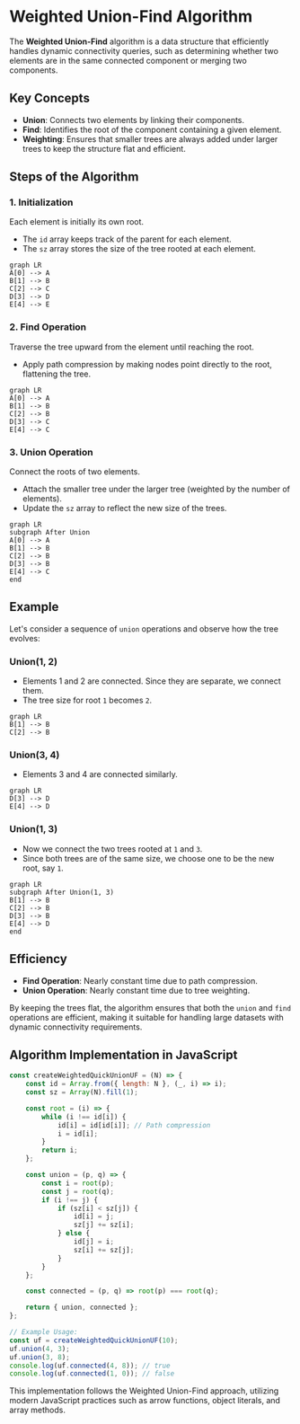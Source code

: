 
# Weighted Union-Find Algorithm

The **Weighted Union-Find** algorithm is a data structure that efficiently handles dynamic connectivity queries, such as determining whether two elements are in the same connected component or merging two components.

## Key Concepts

- **Union**: Connects two elements by linking their components.
- **Find**: Identifies the root of the component containing a given element.
- **Weighting**: Ensures that smaller trees are always added under larger trees to keep the structure flat and efficient.

## Steps of the Algorithm

### 1. Initialization
Each element is initially its own root.
- The `id` array keeps track of the parent for each element.
- The `sz` array stores the size of the tree rooted at each element.

```mermaid
graph LR
A[0] --> A
B[1] --> B
C[2] --> C
D[3] --> D
E[4] --> E
```

### 2. Find Operation
Traverse the tree upward from the element until reaching the root.
- Apply path compression by making nodes point directly to the root, flattening the tree.

```mermaid
graph LR
A[0] --> A
B[1] --> B
C[2] --> B
D[3] --> C
E[4] --> C
```

### 3. Union Operation
Connect the roots of two elements.
- Attach the smaller tree under the larger tree (weighted by the number of elements).
- Update the `sz` array to reflect the new size of the trees.

```mermaid
graph LR
subgraph After Union
A[0] --> A
B[1] --> B
C[2] --> B
D[3] --> B
E[4] --> C
end
```

## Example

Let's consider a sequence of `union` operations and observe how the tree evolves:

### Union(1, 2)
- Elements 1 and 2 are connected. Since they are separate, we connect them.
- The tree size for root `1` becomes `2`.

```mermaid
graph LR
B[1] --> B
C[2] --> B
```

### Union(3, 4)
- Elements 3 and 4 are connected similarly.

```mermaid
graph LR
D[3] --> D
E[4] --> D
```

### Union(1, 3)
- Now we connect the two trees rooted at `1` and `3`.
- Since both trees are of the same size, we choose one to be the new root, say `1`.

```mermaid
graph LR
subgraph After Union(1, 3)
B[1] --> B
C[2] --> B
D[3] --> B
E[4] --> D
end
```

## Efficiency

- **Find Operation**: Nearly constant time due to path compression.
- **Union Operation**: Nearly constant time due to tree weighting.

By keeping the trees flat, the algorithm ensures that both the `union` and `find` operations are efficient, making it suitable for handling large datasets with dynamic connectivity requirements.

## Algorithm Implementation in JavaScript

```javascript
const createWeightedQuickUnionUF = (N) => {
    const id = Array.from({ length: N }, (_, i) => i);
    const sz = Array(N).fill(1);

    const root = (i) => {
        while (i !== id[i]) {
            id[i] = id[id[i]]; // Path compression
            i = id[i];
        }
        return i;
    };

    const union = (p, q) => {
        const i = root(p);
        const j = root(q);
        if (i !== j) {
            if (sz[i] < sz[j]) {
                id[i] = j;
                sz[j] += sz[i];
            } else {
                id[j] = i;
                sz[i] += sz[j];
            }
        }
    };

    const connected = (p, q) => root(p) === root(q);

    return { union, connected };
};

// Example Usage:
const uf = createWeightedQuickUnionUF(10);
uf.union(4, 3);
uf.union(3, 8);
console.log(uf.connected(4, 8)); // true
console.log(uf.connected(1, 0)); // false
```

This implementation follows the Weighted Union-Find approach, utilizing modern JavaScript practices such as arrow functions, object literals, and array methods.
